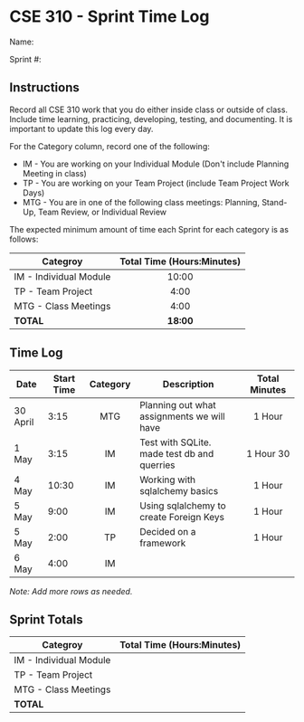 # CSE 310 - Sprint Time Log

Name:

Sprint #:

## Instructions

Record all CSE 310 work that you do either inside class or outside of class.  Include time learning, practicing, developing, testing, and documenting.  It is important to update this log every day.

For the Category column, record one of the following:
* IM - You are working on your Individual Module (Don't include Planning Meeting in class)
* TP - You are working on your Team Project (include Team Project Work Days)
* MTG - You are in one of the following class meetings: Planning, Stand-Up, Team Review, or Individual Review

The expected minimum amount of time each Sprint for each category is as follows:

|Categroy                       |Total Time (Hours:Minutes)|
|-------------------------------|:------------------------:|
|IM - Individual Module         |          10:00           |
|TP - Team Project              |           4:00           |
|MTG - Class Meetings           |           4:00           |
|**TOTAL**                      |        **18:00**         |

## Time Log

|Date      |Start Time|Category|Description                                 |Total Minutes|
|----------|----------|:------:|--------------------------------------------|:-----------:|
|30 April  |3:15      |MTG     |Planning out what assignments we will have  |  1 Hour     |
|1 May     |3:15      |IM      |Test with SQLite. made test db and querries |  1 Hour 30  |
|4 May     |10:30     |IM      |Working with sqlalchemy basics              |  1 Hour     |
|5 May     |9:00      |IM      |Using sqlalchemy to create Foreign Keys     |  1 Hour     |
|5 May     |2:00      |TP      |Decided on a framework                      |  1 Hour     |
|6 May     |4:00      |IM      |                                            |             |

_Note: Add more rows as needed._

## Sprint Totals

|Categroy                       |Total Time (Hours:Minutes)|
|-------------------------------|:------------------------:|
|IM - Individual Module         |                          |
|TP - Team Project              |                          |
|MTG - Class Meetings           |                          |
|**TOTAL**                      |                          |
